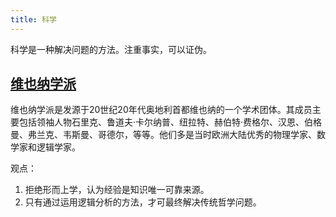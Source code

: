 ```yaml
---
title: 科学
---
```


科学是一种解决问题的方法。注重事实，可以证伪。

## [维也纳学派](https://zh.wikipedia.org/wiki/%E7%BB%B4%E4%B9%9F%E7%BA%B3%E5%AD%A6%E6%B4%BE)

维也纳学派是发源于20世纪20年代奥地利首都维也纳的一个学术团体。其成员主要包括领袖人物石里克、鲁道夫·卡尔纳普、纽拉特、赫伯特·费格尔、汉恩、伯格曼、弗兰克、韦斯曼、哥德尔，等等。他们多是当时欧洲大陆优秀的物理学家、数学家和逻辑学家。

观点：
1. 拒绝形而上学，认为经验是知识唯一可靠来源。
2. 只有通过运用逻辑分析的方法，才可最终解决传统哲学问题。

